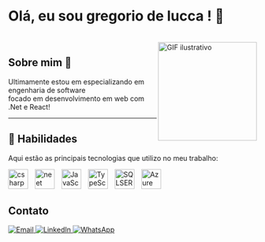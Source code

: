 # Olá, eu sou gregorio de  lucca ! 👋  
</br>


  <div>
  <img src="https://cdn.dribbble.com/users/1162077/screenshots/3848914/media/7ed7d5ca074b48b328150e5a231e8d1f.gif" alt="GIF ilustrativo" width="200" align="right" "/>

</div>
<section>
  <h2>Sobre mim 📝</h2>
  <p align="left">
    Ultimamente estou em especializando em engenharia de software </br> focado em desenvolvimento em web com .Net e React!
  </p>
</section>

---

<section>
  <h1>🚀 Habilidades</h1>
  <p>Aqui estão as principais tecnologias que utilizo no meu trabalho:</p>
  <p>
    <img src="https://cdn.jsdelivr.net/gh/devicons/devicon@latest/icons/csharp/csharp-original.svg" title="csharp" alt="csharp" width="40" style="margin-right: 10px;"/>
    <img src="https://static-00.iconduck.com/assets.00/dotnet-icon-256x256-ozvjws7o.png" title="csharp" alt="neet" width="40" style="margin-right: 10px;"/>
    <img src="https://cdn.jsdelivr.net/gh/devicons/devicon@latest/icons/typescript/typescript-original.svg" title="typescript" alt="JavaScript" width="40" style="margin-right: 10px;"/>
    <img src="https://cdn.jsdelivr.net/gh/devicons/devicon/icons/react/react-original.svg"  title="react" alt="TypeScript" width="40" style="margin-right: 10px;"/>
    <img    src="https://cdn.jsdelivr.net/gh/devicons/devicon@latest/icons/microsoftsqlserver/microsoftsqlserver-plain-wordmark.svg"   title="SQLSERVER" alt="SQLSERVER" width="40" style="margin-right: 10px;"/>
    <img   src="https://cdn.jsdelivr.net/gh/devicons/devicon@latest/icons/azure/azure-original.svg"  title="Azure" alt="Azure" width="40" style="margin-right: 10px;"/>

  </p>
</section>


<section>
  <h2>Contato</h2>
<div align="left">
<a href="mailto:gregoriodelucca@example.com" target="_blank">
  <img src="https://img.shields.io/badge/Gmail-D14836?style=for-the-badge&logo=gmail&logoColor=white" alt="Email">
</a>
<a href="https://www.linkedin.com/in/gregoriodelucca" target="_blank">
  <img src="https://img.shields.io/badge/LinkedIn-0A66C2?style=for-the-badge&logo=linkedin&logoColor=white" alt="LinkedIn">
</a>
<a href="https://wa.me/5511971108462" target="_blank">
  <img src="https://img.shields.io/badge/WhatsApp-25D366?style=for-the-badge&logo=whatsapp&logoColor=white" alt="WhatsApp">
</a>

</div>

</section>

